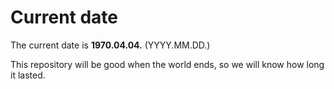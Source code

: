 # Current date

The current date is **1970.04.04.** (YYYY.MM.DD.)

This repository will be good when the world ends, so we will know how long it lasted.